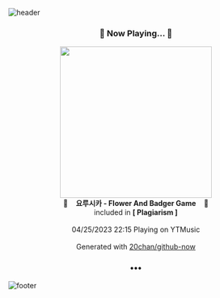 ![header](https://capsule-render.vercel.app/api?type=wave&height=170&section=header&fontColor=090707&fontAlignX=45&fontAlignY=65&fontSize=100)

<h3 align="center">🎵 Now Playing... 🎵</h3>
<p align="center">
  <a href="https://music.youtube.com/watch?v=3XIORoa0v0k">
    <img width="300" src="https://lh3.googleusercontent.com/bDUpPIK_5mbGUojOUZbKlRp2AsYWds2G3_2PtFDPzY3vGUGDXpPMyJ3cSU70I0PWsu8UxJkrxomReQM">
  </a>
  <br>
  🎵&nbsp&nbsp&nbsp <b>요루시카 - Flower And Badger Game</b> &nbsp&nbsp&nbsp🎵
  <br>
  included in <b>[ Plagiarism ]</b>
  
  <br />
  <br />
  04/25/2023 22:15 Playing on YTMusic
  <br />
  <br />
  Generated with <a href="https://github.com/20chan/github-now">20chan/github-now</a>
</p>

<h3 align="center">•••</h3>

![footer](https://capsule-render.vercel.app/api?type=wave&height=150&section=footer)
